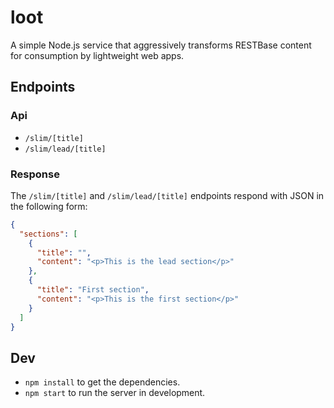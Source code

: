 loot
====

A simple Node.js service that aggressively transforms RESTBase content for
consumption by lightweight web apps.

## Endpoints

### Api

* `/slim/[title]`
* `/slim/lead/[title]`

### Response

The `/slim/[title]` and `/slim/lead/[title]` endpoints respond with JSON in the following form:

```json
{
  "sections": [
    {
      "title": "",
      "content": "<p>This is the lead section</p>"
    },
    {
      "title": "First section",
      "content": "<p>This is the first section</p>"
    }
  ]
}
```

## Dev

* `npm install` to get the dependencies.
* `npm start` to run the server in development.

